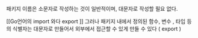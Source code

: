 
패키지 이름은 소문자로 작성하는 것이 일반적이며, 대문자로 작성할 필요 없다.


[[Go언어의 import 와다 export ]]
그러나 패키지 내에서 정의된 함수, 변수 , 타입 등의 식별자는 대문자로 만들어서 외부에서 접근할 수 있게 만들 수 있다 ( export )
